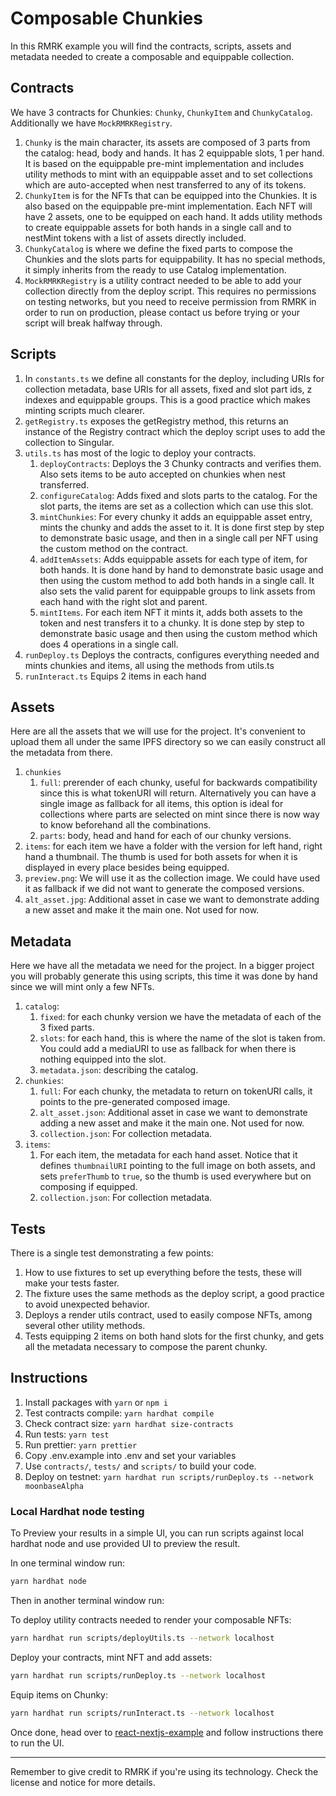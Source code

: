 # Composable Chunkies

In this RMRK example you will find the contracts, scripts, assets and metadata needed to create a composable and equippable collection.

## Contracts

We have 3 contracts for Chunkies: `Chunky`, `ChunkyItem` and `ChunkyCatalog`. Additionally we have `MockRMRKRegistry`.

1. `Chunky` is the main character, its assets are composed of 3 parts from the catalog: head, body and hands. It has 2 equippable slots, 1 per hand. It is based on the equippable pre-mint implementation and includes utility methods to mint with an equippable asset and to set collections which are auto-accepted when nest transferred to any of its tokens.
2. `ChunkyItem` is for the NFTs that can be equipped into the Chunkies. It is also based on the equippable pre-mint implementation. Each NFT will have 2 assets, one to be equipped on each hand. It adds utility methods to create equippable assets for both hands in a single call and to nestMint tokens with a list of assets directly included.
3. `ChunkyCatalog` is where we define the fixed parts to compose the Chunkies and the slots parts for equippability. It has no special methods, it simply inherits from the ready to use Catalog implementation.
4. `MockRMRKRegistry` is a utility contract needed to be able to add your collection directly from the deploy script. This requires no permissions on testing networks, but you need to receive permission from RMRK in order to run on production, please contact us before trying or your script will break halfway through.

## Scripts

1. In `constants.ts` we define all constants for the deploy, including URIs for collection metadata, base URIs for all assets, fixed and slot part ids, z indexes and equippable groups. This is a good practice which makes minting scripts much clearer.
2. `getRegistry.ts` exposes the getRegistry method, this returns an instance of the Registry contract which the deploy script uses to add the collection to Singular.
3. `utils.ts` has most of the logic to deploy your contracts.
   1. `deployContracts`: Deploys the 3 Chunky contracts and verifies them. Also sets items to be auto accepted on chunkies when nest transferred.
   1. `configureCatalog`: Adds fixed and slots parts to the catalog. For the slot parts, the items are set as a collection which can use this slot.
   1. `mintChunkies`: For every chunky it adds an equippable asset entry, mints the chunky and adds the asset to it. It is done first step by step to demonstrate basic usage, and then in a single call per NFT using the custom method on the contract.
   1. `addItemAssets`: Adds equippable assets for each type of item, for both hands. It is done hand by hand to demonstrate basic usage and then using the custom method to add both hands in a single call. It also sets the valid parent for equippable groups to link assets from each hand with the right slot and parent.
   1. `mintItems`. For each item NFT it mints it, adds both assets to the token and nest transfers it to a chunky. It is done step by step to demonstrate basic usage and then using the custom method which does 4 operations in a single call.
4. `runDeploy.ts` Deploys the contracts, configures everything needed and mints chunkies and items, all using the methods from utils.ts
5. `runInteract.ts` Equips 2 items in each hand

## Assets

Here are all the assets that we will use for the project. It's convenient to upload them all under the same IPFS directory so we can easily construct all the metadata from there.

1. `chunkies`
   1. `full`: prerender of each chunky, useful for backwards compatibility since this is what tokenURI will return. Alternatively you can have a single image as fallback for all items, this option is ideal for collections where parts are selected on mint since there is now way to know beforehand all the combinations.
   2. `parts`: body, head and hand for each of our chunky versions.
2. `items`: for each item we have a folder with the version for left hand, right hand a thumbnail. The thumb is used for both assets for when it is displayed in every place besides being equipped.
3. `preview.png`: We will use it as the collection image. We could have used it as fallback if we did not want to generate the composed versions.
4. `alt_asset.jpg`: Additional asset in case we want to demonstrate adding a new asset and make it the main one. Not used for now.

## Metadata

Here we have all the metadata we need for the project. In a bigger project you will probably generate this using scripts, this time it was done by hand since we will mint only a few NFTs.

1. `catalog`:
   1. `fixed`: for each chunky version we have the metadata of each of the 3 fixed parts.
   2. `slots`: for each hand, this is where the name of the slot is taken from. You could add a mediaURI to use as fallback for when there is nothing equipped into the slot.
   3. `metadata.json`: describing the catalog.
2. `chunkies`:
   1. `full`: For each chunky, the metadata to return on tokenURI calls, it points to the pre-generated composed image.
   2. `alt_asset.json`: Additional asset in case we want to demonstrate adding a new asset and make it the main one. Not used for now.
   3. `collection.json`: For collection metadata.
3. `items`:
   1. For each item, the metadata for each hand asset. Notice that it defines `thumbnailURI` pointing to the full image on both assets, and sets `preferThumb` to `true`, so the thumb is used everywhere but on composing if equipped.
   2. `collection.json`: For collection metadata.

## Tests

There is a single test demonstrating a few points:

1. How to use fixtures to set up everything before the tests, these will make your tests faster.
2. The fixture uses the same methods as the deploy script, a good practice to avoid unexpected behavior.
3. Deploys a render utils contract, used to easily compose NFTs, among several other utility methods.
4. Tests equipping 2 items on both hand slots for the first chunky, and gets all the metadata necessary to compose the parent chunky.

## Instructions

1. Install packages with `yarn` or `npm i`
2. Test contracts compile: `yarn hardhat compile`
3. Check contract size: `yarn hardhat size-contracts`
4. Run tests: `yarn test`
5. Run prettier: `yarn prettier`
6. Copy .env.example into .env and set your variables
7. Use `contracts/`, `tests/` and `scripts/` to build your code.
8. Deploy on testnet: `yarn hardhat run scripts/runDeploy.ts --network moonbaseAlpha`

### Local Hardhat node testing

To Preview your results in a simple UI, you can run scripts against local hardhat node and use provided UI to preview the result.

In one terminal window run:
```bash
yarn hardhat node
```

Then in another terminal window run:

To deploy utility contracts needed to render your composable NFTs:
```bash
yarn hardhat run scripts/deployUtils.ts --network localhost
```

Deploy your contracts, mint NFT and add assets:
```bash
yarn hardhat run scripts/runDeploy.ts --network localhost
```

Equip items on Chunky:
```bash
yarn hardhat run scripts/runInteract.ts --network localhost
```
Once done, head over to [react-nextjs-example](../../react-nextjs-example) and follow instructions there to run the UI.

---

Remember to give credit to RMRK if you're using its technology. Check the license and notice for more details.
